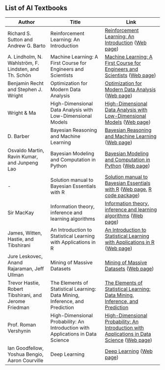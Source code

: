 ## List of AI Textbooks

| Author | Title | Link |
| --- | --- | --- |
| Richard S. Sutton and Andrew G. Barto | Reinforcement Learning: An Introduction | [Reinforcement Learning: An Introduction](https://mitpress.mit.edu/9780262039246/reinforcement-learning/) ([Web page](http://incompleteideas.net/book/the-book.html)) |
| A. Lindholm, N. Wahlström, F. Lindsten, and Th. Schön | Machine Learning: A First Course for Engineers and Scientists | [Machine Learning: A First Course for Engineers and Scientists](https://www.cambridge.org/jp/academic/subjects/computer-science/pattern-recognition-and-machine-learning/machine-learning-first-course-engineers-and-scientists?format=HB) ([Web page](http://smlbook.org)) |
| Benjamin Recht and Stephen J. Wright | Optimization for Modern Data Analysis | [Optimization for Modern Data Analysis](https://www.cambridge.org/core/books/optimization-for-data-analysis/C02C3708905D236AA354D1CE1739A6A2Optimization) ([Web page](https://people.eecs.berkeley.edu/~brecht/opt4ml_book/)) |
| Wright & Ma | High-Dimensional Data Analysis with Low-Dimensional Models | [High-Dimensional Data Analysis with Low-Dimensional Models](https://www.cambridge.org/jp/academic/subjects/computer-science/pattern-recognition-and-machine-learning/high-dimensional-data-analysis-low-dimensional-models-principles-computation-and-applications?format=HB) ([Web page](https://book-wright-ma.github.io/Book-WM-20210422.pdf)) |
| D. Barber | Bayesian Reasoning and Machine Learning | [Bayesian Reasoning and Machine Learning](https://www.cambridge.org/highereducation/books/bayesian-reasoning-and-machine-learning/37DAFA214EEE41064543384033D2ECF0#overview) ([Web page](http://web4.cs.ucl.ac.uk/staff/D.Barber/pmwiki/pmwiki.php?n=Brml.HomePage)) |
| Osvaldo Martin, Ravin Kumar, and Junpeng Lao | Bayesian Modeling and Computation in Python | [Bayesian Modeling and Computation in Python](https://www.routledge.com/Bayesian-Modeling-and-Computation-in-Python/Martin-Kumar-Lao/p/book/9780367894368) ([Web page](https://bayesiancomputationbook.com/welcome.html)) |
| - | Solution manual to Bayesian Essentials with R | [Solution manual to Bayesian Essentials with R](https://arxiv.org/abs/1503.04662) ([Web page](https://link.springer.com/book/10.1007/978-1-4614-8687-9), [R code package](https://cran.r-project.org/web/packages/bayess/index.html)) |
| Sir MacKay | Information theory, inference and learning algorithms | [Information theory, inference and learning algorithms](https://www.cambridge.org/jp/academic/subjects/computer-science/pattern-recognition-and-machine-learning/information-theory-inference-and-learning-algorithms?format=HB&isbn=9780521642989) ([Web page](https://inference.org.uk/itila/book.html)) |
| James, Witten, Hastie, and Tibshirani | An Introduction to Statistical Learning with Applications in R | [An Introduction to Statistical Learning with Applications in R](https://link.springer.com/book/10.1007/978-1-0716-1418-1) ([Web page](https://statlearning.com)) |
| Jure Leskovec, Anand Rajaraman, Jeff Ullman | Mining of Massive Datasets | [Mining of Massive Datasets](https://www.cambridge.org/core/books/mining-of-massive-datasets/C1B37BA2CBB8361B94FDD1C6F4E47922) ([Web page](http://mmds.org)) |
| Trevor Hastie, Robert Tibshirani, and Jerome Friedman | The Elements of Statistical Learning: Data Mining, Inference, and Prediction | [The Elements of Statistical Learning: Data Mining, Inference, and Prediction](https://hastie.su.domains/ElemStatLearn/) |
| Prof. Roman Vershynin | High-Dimensional Probability: An Introduction with Applications in Data Science | [High-Dimensional Probability: An Introduction with Applications in Data Science](https://www.cambridge.org/core/books/highdimensional-probability/797C466DA29743D2C8213493BD2D2102) ([Web page](https://math.uci.edu/~rvershyn/teaching/hdp/hdp.html)) |
| Ian Goodfellow, Yoshua Bengio, Aaron Courville | Deep Learning | [Deep Learning](https://mitpress.mit.edu/9780262035613/deep-learning/) ([Web page](https://deeplearningbook.org)) |
